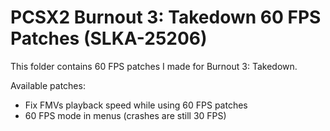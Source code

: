 # PCSX2 Burnout 3: Takedown 60 FPS Patches (SLKA-25206)

This folder contains 60 FPS patches I made for Burnout 3: Takedown.

Available patches:
- Fix FMVs playback speed while using 60 FPS patches
- 60 FPS mode in menus (crashes are still 30 FPS)
